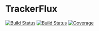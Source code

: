 # TrackerFlux

[![Build Status](https://travis-ci.com/AStupidBear/TrackerFlux.jl.svg?branch=master)](https://travis-ci.com/AStupidBear/TrackerFlux.jl)
[![Build Status](https://ci.appveyor.com/api/projects/status/github/AStupidBear/TrackerFlux.jl?svg=true)](https://ci.appveyor.com/project/AStupidBear/TrackerFlux-jl)
[![Coverage](https://codecov.io/gh/AStupidBear/TrackerFlux.jl/branch/master/graph/badge.svg)](https://codecov.io/gh/AStupidBear/TrackerFlux.jl)
